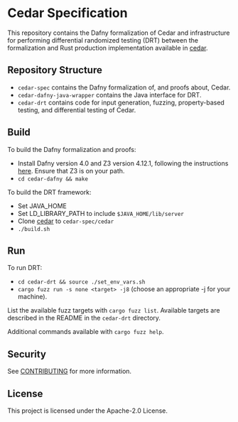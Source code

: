 # Cedar Specification

This repository contains the Dafny formalization of Cedar and infrastructure for performing differential randomized testing (DRT) between the formalization and Rust production implementation available in [cedar](https://github.com/cedar-policy/cedar).

## Repository Structure

* `cedar-spec` contains the Dafny formalization of, and proofs about, Cedar.
* `cedar-dafny-java-wrapper` contains the Java interface for DRT.
* `cedar-drt` contains code for input generation, fuzzing, property-based testing, and differential testing of Cedar.

## Build

To build the Dafny formalization and proofs:

* Install Dafny version 4.0 and Z3 version 4.12.1, following the instructions [here](https://github.com/dafny-lang/dafny/wiki/INSTALL#building-and-developing-from-source-code). Ensure that Z3 is on your path.
* `cd cedar-dafny && make`

To build the DRT framework:

* Set JAVA_HOME
* Set LD_LIBRARY_PATH to include `$JAVA_HOME/lib/server`
* Clone [cedar](https://github.com/cedar-policy/cedar) to `cedar-spec/cedar`
* `./build.sh`

## Run

To run DRT:

* `cd cedar-drt && source ./set_env_vars.sh`
* `cargo fuzz run -s none <target> -j8` (choose an appropriate -j for your machine).

List the available fuzz targets with `cargo fuzz list`.
Available targets are described in the README in the `cedar-drt` directory.

Additional commands available with `cargo fuzz help`.

## Security

See [CONTRIBUTING](CONTRIBUTING.md#security-issue-notifications) for more information.

## License

This project is licensed under the Apache-2.0 License.
